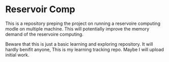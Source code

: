 # Reservoir Comp

This is a repository preping the project on running a reservoire computing modle on multiple machine. This will potentially improve the memory demand of the reservoire computing.

Beware that this is just a basic learning and exploring repository. It will hardly benifit anyone, This is my learning tracking repo. Maybe I will upload initial work.
